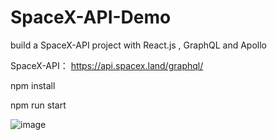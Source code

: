 # SpaceX-API-Demo
 
build a SpaceX-API project with React.js , GraphQL and Apollo

SpaceX-API： https://api.spacex.land/graphql/

npm install 

npm run start

![image](https://user-images.githubusercontent.com/60773919/181186328-826823d5-a1d7-44e4-9337-212075938051.png)

